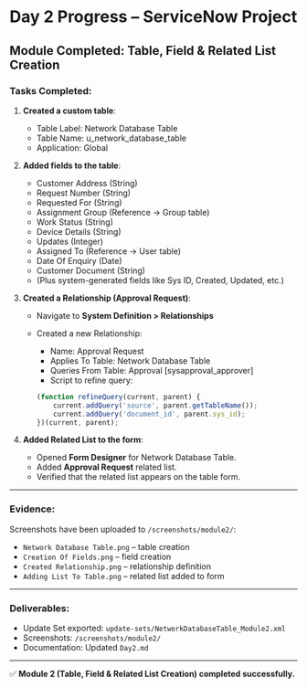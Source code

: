 # Day 2 Progress – ServiceNow Project

## Module Completed: Table, Field & Related List Creation

### Tasks Completed:
1. **Created a custom table**:  
   - Table Label: Network Database Table  
   - Table Name: u_network_database_table  
   - Application: Global  

2. **Added fields to the table**:  
   - Customer Address (String)  
   - Request Number (String)  
   - Requested For (String)  
   - Assignment Group (Reference → Group table)  
   - Work Status (String)  
   - Device Details (String)  
   - Updates (Integer)  
   - Assigned To (Reference → User table)  
   - Date Of Enquiry (Date)  
   - Customer Document (String)  
   - (Plus system-generated fields like Sys ID, Created, Updated, etc.)  

3. **Created a Relationship (Approval Request)**:  
   - Navigate to **System Definition > Relationships**  
   - Created a new Relationship:  
     - Name: Approval Request  
     - Applies To Table: Network Database Table  
     - Queries From Table: Approval [sysapproval_approver]  
     - Script to refine query:  

     ```javascript
     (function refineQuery(current, parent) {
         current.addQuery('source', parent.getTableName());
         current.addQuery('document_id', parent.sys_id);
     })(current, parent);
     ```

4. **Added Related List to the form**:  
   - Opened **Form Designer** for Network Database Table.  
   - Added **Approval Request** related list.  
   - Verified that the related list appears on the table form.  

---

### Evidence:
Screenshots have been uploaded to `/screenshots/module2/`:
- `Network Database Table.png` – table creation  
- `Creation Of Fields.png` – field creation  
- `Created Relationship.png` – relationship definition  
- `Adding List To Table.png` – related list added to form  

---

### Deliverables:
- Update Set exported: `update-sets/NetworkDatabaseTable_Module2.xml`  
- Screenshots: `/screenshots/module2/`  
- Documentation: Updated `Day2.md`  

---

✅ **Module 2 (Table, Field & Related List Creation) completed successfully.**
